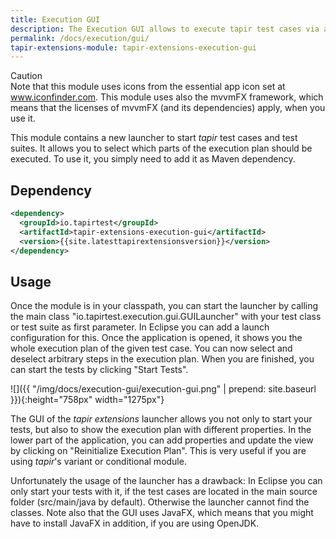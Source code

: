 ```yaml
---
title: Execution GUI
description: The Execution GUI allows to execute tapir test cases via a GUI application.
permalink: /docs/execution/gui/
tapir-extensions-module: tapir-extensions-execution-gui
---
```


<div class="panel panel-warning">
  <div class="panel-heading">
    <div class="panel-title"><span class="fas fa-exclamation-circle"></span> Caution</div>
  </div>
  <div class="panel-body">
  Note that this module uses icons from the essential app icon set at <a href="https://www.iconfinder.com/iconsets/essential-app-1">www.iconfinder.com</a>. This module uses also the mvvmFX framework, which means that the licenses of mvvmFX (and its dependencies) apply, when you use it.
  </div>
</div>

This module contains a new launcher to start *tapir* test cases and test suites. It allows you to select which parts of the execution plan should be executed. To use it, you simply need to add it as Maven dependency.

## Dependency

``` xml
<dependency>
  <groupId>io.tapirtest</groupId>
  <artifactId>tapir-extensions-execution-gui</artifactId>
  <version>{{site.latesttapirextensionsversion}}</version>
</dependency>
```

## Usage

Once the module is in your classpath, you can start the launcher by calling the main class "io.tapirtest.execution.gui.GUILauncher" with your test class or test suite as first parameter. In Eclipse you can add a launch configuration for this. Once the application is opened, it shows you the whole execution plan of the given test case. You can now select and deselect arbitrary steps in the execution plan. When you are finished, you can start the tests by clicking "Start Tests".

![]({{ "/img/docs/execution-gui/execution-gui.png" | prepend: site.baseurl }}){:height="758px" width="1275px"}

The GUI of the *tapir extensions* launcher allows you not only to start your tests, but also to show the execution plan with different properties. In the lower part of the application, you can add properties and update the view by clicking on "Reinitialize Execution Plan". This is very useful if you are using *tapir*'s variant or conditional module.

Unfortunately the usage of the launcher has a drawback: In Eclipse you can only start your tests with it, if the test cases are located in the main source folder (src/main/java by default). Otherwise the launcher cannot find the classes. Note also that the GUI uses JavaFX, which means that you might have to install JavaFX in addition, if you are using OpenJDK.
